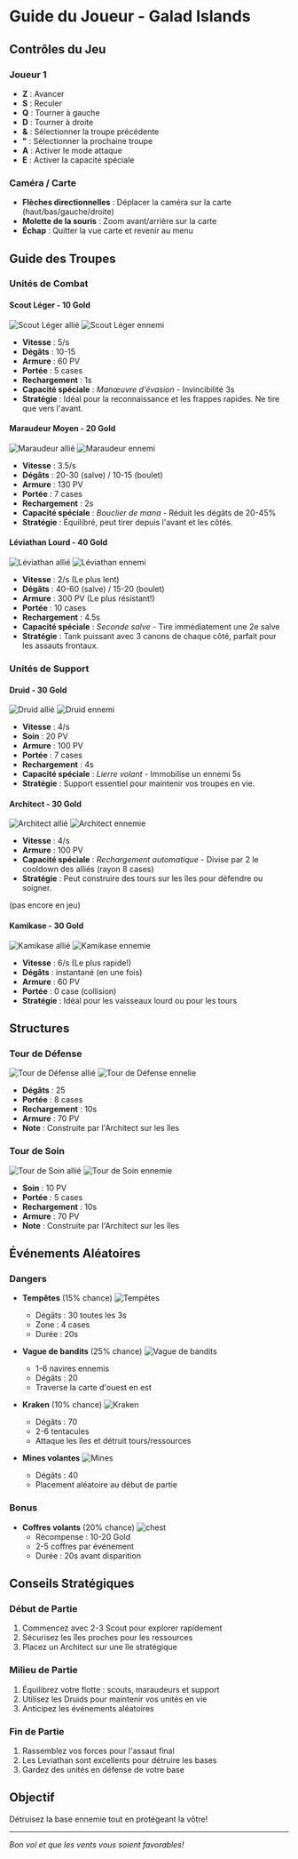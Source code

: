 # Guide du Joueur - Galad Islands

## Contrôles du Jeu

### Joueur 1

- **Z** : Avancer
- **S** : Reculer
- **Q** : Tourner à gauche
- **D** : Tourner à droite
- **&** : Sélectionner la troupe précédente
- **"** : Sélectionner la prochaine troupe
- **A** : Activer le mode attaque
- **E** : Activer la capacité spéciale

### Caméra / Carte

- **Flèches directionnelles** : Déplacer la caméra sur la carte (haut/bas/gauche/droite)
- **Molette de la souris** : Zoom avant/arrière sur la carte
- **Échap** : Quitter la vue carte et revenir au menu

## Guide des Troupes

### Unités de Combat

#### **Scout Léger** - 10 Gold

![Scout Léger allié](/assets/docs/units/ally/Scout.png)
![Scout Léger ennemi](/assets/docs/units/enemy/Scout.png)

- **Vitesse** : 5/s
- **Dégâts** : 10-15
- **Armure** : 60 PV
- **Portée** : 5 cases
- **Rechargement** : 1s
- **Capacité spéciale** : _Manœuvre d'évasion_ - Invincibilité 3s
- **Stratégie** : Idéal pour la reconnaissance et les frappes rapides. Ne tire que vers l'avant.

#### **Maraudeur Moyen** - 20 Gold

![Maraudeur allié](/assets/docs/units/ally/Maraudeur.png)
![Maraudeur ennemi](/assets/docs/units/enemy/Maraudeur.png)

- **Vitesse** : 3.5/s
- **Dégâts** : 20-30 (salve) / 10-15 (boulet)
- **Armure** : 130 PV
- **Portée** : 7 cases
- **Rechargement** : 2s
- **Capacité spéciale** : _Bouclier de mana_ - Réduit les dégâts de 20-45%
- **Stratégie** : Équilibré, peut tirer depuis l'avant et les côtés.

#### **Léviathan Lourd** - 40 Gold

![Léviathan allié](/assets/docs/units/ally/Leviathan.png)
![Léviathan ennemi](/assets/docs/units/enemy/Leviathan.png)

- **Vitesse** : 2/s (Le plus lent)
- **Dégâts** : 40-60 (salve) / 15-20 (boulet)
- **Armure** : 300 PV (Le plus résistant!)
- **Portée** : 10 cases
- **Rechargement** : 4.5s
- **Capacité spéciale** : _Seconde salve_ - Tire immédiatement une 2e salve
- **Stratégie** : Tank puissant avec 3 canons de chaque côté, parfait pour les assauts frontaux.

### Unités de Support

#### **Druid** - 30 Gold

![Druid allié](/assets/docs/units/ally/Druid.png)
![Druid ennemi](/assets/docs/units/enemy/Druid.png)

- **Vitesse** : 4/s
- **Soin** : 20 PV
- **Armure** : 100 PV
- **Portée** : 7 cases
- **Rechargement** : 4s
- **Capacité spéciale** : _Lierre volant_ - Immobilise un ennemi 5s
- **Stratégie** : Support essentiel pour maintenir vos troupes en vie.

#### **Architect** - 30 Gold

![Architect allié](/assets/docs/units/ally/Architect.png)
![Architect ennemie](/assets/docs/units/enemy/Architect.png)

- **Vitesse** : 4/s
- **Armure** : 100 PV
- **Capacité spéciale** : _Rechargement automatique_ - Divise par 2 le cooldown des alliés (rayon 8 cases)
- **Stratégie** : Peut construire des tours sur les îles pour défendre ou soigner.

(pas encore en jeu)

#### **Kamikase** - 30 Gold

![Kamikase allié](/assets/docs/units/ally/Kamikase.png)
![Kamikase ennemie](/assets/docs/units/enemy/kamikase.png)

- **Vitesse** : 6/s (Le plus rapide!)
- **Dégâts** : instantané (en une fois)
- **Armure** : 60 PV
- **Portée** : 0 case (collision)
- **Stratégie** : Idéal pour les vaisseaux lourd ou pour les tours

## Structures

### Tour de Défense

![Tour de Défense allié](/assets/sprites/buildings/ally/ally-defence-tower.png)
![Tour de Défense ennelie](/assets/sprites/buildings/enemy/enemy-heal-tower.png)

- **Dégâts** : 25
- **Portée** : 8 cases
- **Rechargement** : 10s
- **Armure** : 70 PV
- **Note** : Construite par l'Architect sur les îles

### Tour de Soin

![Tour de Soin allié](/assets/sprites/buildings/ally/ally-heal-tower.png)
![Tour de Soin ennemie](/assets/sprites/buildings/enemy/enemy-attack-tower.png)

- **Soin** : 10 PV
- **Portée** : 5 cases
- **Rechargement** : 10s
- **Armure** : 70 PV
- **Note** : Construite par l'Architect sur les îles

## Événements Aléatoires

### Dangers

- **Tempêtes** (15% chance)
![Tempêtes](/assets/event/tempete.png)
  - Dégâts : 30 toutes les 3s
  - Zone : 4 cases
  - Durée : 20s

- **Vague de bandits** (25% chance)
![Vague de bandits](/assets/event/pirate_ship.png)
  - 1-6 navires ennemis
  - Dégâts : 20
  - Traverse la carte d'ouest en est

- **Kraken** (10% chance)
![Kraken](/assets/event/kraken.png)
  - Dégâts : 70
  - 2-6 tentacules
  - Attaque les îles et détruit tours/ressources

- **Mines volantes**
![Mines](/assets/sprites/terrain/mine.png)
  - Dégâts : 40
  - Placement aléatoire au début de partie

### Bonus

- **Coffres volants** (20% chance)
![chest](/assets/event/chest_close.png)
  - Récompense : 10-20 Gold
  - 2-5 coffres par événement
  - Durée : 20s avant disparition

## Conseils Stratégiques

### Début de Partie

1. Commencez avec 2-3 Scout pour explorer rapidement
2. Sécurisez les îles proches pour les ressources
3. Placez un Architect sur une île stratégique

### Milieu de Partie

1. Équilibrez votre flotte : scouts, maraudeurs et support
2. Utilisez les Druids pour maintenir vos unités en vie
3. Anticipez les événements aléatoires

### Fin de Partie

1. Rassemblez vos forces pour l'assaut final
2. Les Leviathan sont excellents pour détruire les bases
3. Gardez des unités en défense de votre base

## Objectif

Détruisez la base ennemie tout en protégeant la vôtre!

---
_Bon vol et que les vents vous soient favorables!_

